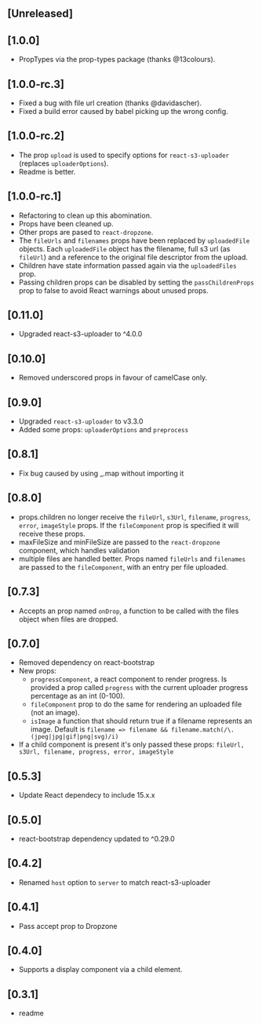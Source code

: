 
## [Unreleased]
  
## [1.0.0]
  - PropTypes via the prop-types package (thanks @13colours).

## [1.0.0-rc.3]
  - Fixed a bug with file url creation (thanks @davidascher).
  - Fixed a build error caused by babel picking up the wrong config.

## [1.0.0-rc.2]
  - The prop `upload` is used to specify options for `react-s3-uploader` (replaces `uploaderOptions`). 
  - Readme is better.

## [1.0.0-rc.1]
  - Refactoring to clean up this abomination.
  - Props have been cleaned up. 
  - Other props are pased to `react-dropzone`.
  - The `fileUrls` and `filenames` props have been replaced by `uploadedFile` objects. Each `uploadedFile` object has the filename, full s3 url (as `fileUrl`) and a reference to the original file descriptor from the upload.
  - Children have state information passed again via the `uploadedFiles` prop. 
  - Passing children props can be disabled by setting the `passChildrenProps` prop to false to avoid React warnings about unused props.

## [0.11.0]
  - Upgraded react-s3-uploader to ^4.0.0

## [0.10.0]
  - Removed underscored props in favour of camelCase only.

## [0.9.0]
  - Upgraded `react-s3-uploader` to v3.3.0
  - Added some props: `uploaderOptions` and `preprocess`

## [0.8.1]
  - Fix bug caused by using _.map without importing it

## [0.8.0]
  - props.children no longer receive the `fileUrl`, `s3Url`, `filename`, `progress`, `error`, `imageStyle` props. If the `fileComponent` prop is specified it will receive these props. 
  - maxFileSize and minFileSize are passed to the `react-dropzone` component, which handles validation
  - multiple files are handled better. Props named `fileUrls` and `filenames` are passed to the `fileComponent`, with an entry per file uploaded.

## [0.7.3]
  - Accepts an prop named `onDrop`, a function to be called with the files object when files are dropped.

## [0.7.0]
  - Removed dependency on react-bootstrap
  - New props: 
    - `progressComponent`, a react component to render progress. Is provided a prop called `progress` with the current uploader progress percentage as an int (0-100).
    - `fileComponent` prop to do the same for rendering an uploaded file (not an image).
    - `isImage` a function that should return true if a filename represents an image. Default is `filename => filename && filename.match(/\.(jpeg|jpg|gif|png|svg)/i)`
  - If a child component is present it's only passed these props: `fileUrl, s3Url, filename, progress, error, imageStyle`

## [0.5.3]
  - Update React dependecy to include 15.x.x

## [0.5.0]
  - react-bootstrap dependency updated to ^0.29.0

## [0.4.2]
  - Renamed `host` option to `server` to match react-s3-uploader

## [0.4.1]
  - Pass accept prop to Dropzone

## [0.4.0]
  - Supports a display component via a child element.

## [0.3.1]
  - readme
